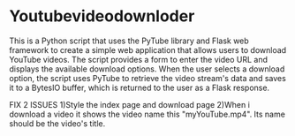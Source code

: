 # Youtubevideodownloder
This is a Python script that uses the PyTube library and Flask web framework to create a simple web application that allows users to download YouTube videos. The script provides a form to enter the video URL and displays the available download options. When the user selects a download option, the script uses PyTube to retrieve the video stream's data and saves it to a BytesIO buffer, which is returned to the user as a Flask response. 

FIX 2 ISSUES
1)Style the index page and download page
2)When i download a video it shows the video name this "myYouTube.mp4". Its name should be the video's title.


